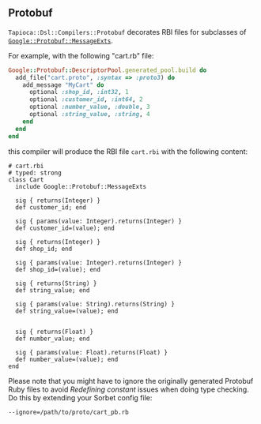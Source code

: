 ## Protobuf

`Tapioca::Dsl::Compilers::Protobuf` decorates RBI files for subclasses of
[`Google::Protobuf::MessageExts`](https://github.com/protocolbuffers/protobuf/tree/master/ruby).

For example, with the following "cart.rb" file:

~~~rb
Google::Protobuf::DescriptorPool.generated_pool.build do
  add_file("cart.proto", :syntax => :proto3) do
    add_message "MyCart" do
      optional :shop_id, :int32, 1
      optional :customer_id, :int64, 2
      optional :number_value, :double, 3
      optional :string_value, :string, 4
    end
  end
end
~~~

this compiler will produce the RBI file `cart.rbi` with the following content:

~~~rbi
# cart.rbi
# typed: strong
class Cart
  include Google::Protobuf::MessageExts

  sig { returns(Integer) }
  def customer_id; end

  sig { params(value: Integer).returns(Integer) }
  def customer_id=(value); end

  sig { returns(Integer) }
  def shop_id; end

  sig { params(value: Integer).returns(Integer) }
  def shop_id=(value); end

  sig { returns(String) }
  def string_value; end

  sig { params(value: String).returns(String) }
  def string_value=(value); end


  sig { returns(Float) }
  def number_value; end

  sig { params(value: Float).returns(Float) }
  def number_value=(value); end
end
~~~

Please note that you might have to ignore the originally generated Protobuf Ruby files
to avoid _Redefining constant_ issues when doing type checking.
Do this by extending your Sorbet config file:

~~~
--ignore=/path/to/proto/cart_pb.rb
~~~
